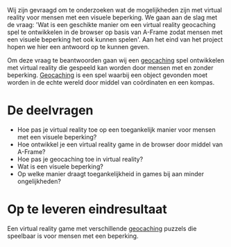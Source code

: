 Wij zijn gevraagd om te onderzoeken wat de mogelijkheden zijn met virtual reality voor mensen met een visuele beperking. We gaan aan de slag met de vraag: 'Wat is een geschikte manier om een virtual reality geocaching spel te ontwikkelen in de browser op basis van A-Frame zodat mensen met een visuele beperking het ook kunnen spelen'. Aan het eind van het project hopen we hier een antwoord op te kunnen geven.

Om deze vraag te beantwoorden gaan wij een [geocaching](https://wikipedia.org/wiki/Geocaching) spel ontwikkelen met virtual reality die gespeeld kan worden door mensen met en zonder beperking. [Geocaching](https://wikipedia.org/wiki/Geocaching) is een spel waarbij een object gevonden moet worden in de echte wereld door middel van coördinaten en een kompas.

# De deelvragen
- Hoe pas je virtual reality toe op een toegankelijk manier voor mensen met een visuele beperking?
- Hoe ontwikkel je een virtual reality game in de browser door middel van A-Frame?
- Hoe pas je geocaching toe in virtual reality?
- Wat is een visuele beperking?
- Op welke manier draagt toegankelijkheid in games bij aan minder ongelijkheden?

# Op te leveren eindresultaat
Een virtual reality game met verschillende [geocaching](https://wikipedia.org/wiki/Geocaching) puzzels die speelbaar is voor mensen met een beperking.
